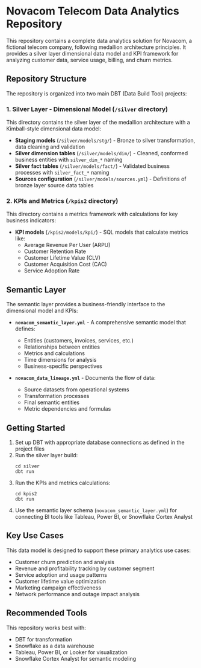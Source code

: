# Novacom Telecom Data Analytics Repository

This repository contains a complete data analytics solution for Novacom, a fictional telecom company, following medallion architecture principles. It provides a silver layer dimensional data model and KPI framework for analyzing customer data, service usage, billing, and churn metrics.

## Repository Structure

The repository is organized into two main DBT (Data Build Tool) projects:

### 1. Silver Layer - Dimensional Model (`/silver` directory)
This directory contains the silver layer of the medallion architecture with a Kimball-style dimensional data model:
- **Staging models** (`/silver/models/stg/`) - Bronze to silver transformation, data cleaning and validation
- **Silver dimension tables** (`/silver/models/dim/`) - Cleaned, conformed business entities with `silver_dim_*` naming
- **Silver fact tables** (`/silver/models/fact/`) - Validated business processes with `silver_fact_*` naming
- **Sources configuration** (`/silver/models/sources.yml`) - Definitions of bronze layer source data tables

### 2. KPIs and Metrics (`/kpis2` directory)
This directory contains a metrics framework with calculations for key business indicators:
- **KPI models** (`/kpis2/models/kpi/`) - SQL models that calculate metrics like:
  - Average Revenue Per User (ARPU)
  - Customer Retention Rate
  - Customer Lifetime Value (CLV)
  - Customer Acquisition Cost (CAC)
  - Service Adoption Rate

## Semantic Layer

The semantic layer provides a business-friendly interface to the dimensional model and KPIs:

- **`novacom_semantic_layer.yml`** - A comprehensive semantic model that defines:
  - Entities (customers, invoices, services, etc.)
  - Relationships between entities
  - Metrics and calculations
  - Time dimensions for analysis
  - Business-specific perspectives

- **`novacom_data_lineage.yml`** - Documents the flow of data:
  - Source datasets from operational systems
  - Transformation processes
  - Final semantic entities
  - Metric dependencies and formulas

## Getting Started

1. Set up DBT with appropriate database connections as defined in the project files
2. Run the silver layer build:
   ```
   cd silver
   dbt run
   ```
3. Run the KPIs and metrics calculations:
   ```
   cd kpis2
   dbt run
   ```
4. Use the semantic layer schema (`novacom_semantic_layer.yml`) for connecting BI tools like Tableau, Power BI, or Snowflake Cortex Analyst

## Key Use Cases

This data model is designed to support these primary analytics use cases:
- Customer churn prediction and analysis
- Revenue and profitability tracking by customer segment
- Service adoption and usage patterns
- Customer lifetime value optimization
- Marketing campaign effectiveness
- Network performance and outage impact analysis

## Recommended Tools

This repository works best with:
- DBT for transformation
- Snowflake as a data warehouse
- Tableau, Power BI, or Looker for visualization
- Snowflake Cortex Analyst for semantic modeling
